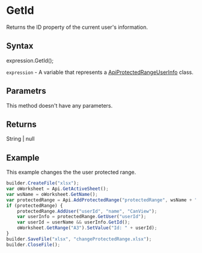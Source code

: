 # GetId

Returns the ID property of the current user's information.

## Syntax

expression.GetId();

`expression` - A variable that represents a [ApiProtectedRangeUserInfo](../ApiProtectedRangeUserInfo.md) class.

## Parametrs

This method doesn't have any parameters.

## Returns

String &#124; null


## Example

This example changes the the user protected range.

```javascript
builder.CreateFile("xlsx");
var oWorksheet = Api.GetActiveSheet();
var wsName = oWorksheet.GetName();
var protectedRange = Api.AddProtectedRange("protectedRange", wsName + "!$A$1:$B$1");
if (protectedRange) {
	protectedRange.AddUser("userId", "name", "CanView");
    var userInfo = protectedRange.GetUser("userId");
    var userId = userName && userInfo.GetId();
    oWorksheet.GetRange("A3").SetValue("Id: " + userId);
}
builder.SaveFile("xlsx", "changeProtectedRange.xlsx");
builder.CloseFile();
```